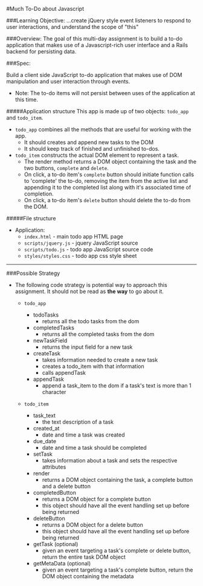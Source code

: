 #Much To-Do about Javascript

###Learning Objective: 
...create jQuery style event listeners to respond to user interactions, and understand the scope of "this"

###Overview:
The goal of this multi-day assignment is to build a to-do application that makes use of a Javascript-rich user interface and a Rails backend for persisting data.


###Spec:

Build a client side JavaScript to-do application that makes use of DOM manipulation and user interaction through events.  

- Note: The to-do items will not persist between uses of the application at this time.

#####Application structure
This app is made up of two objects: `todo_app` and `todo_item`.

- `todo_app` combines all the methods that are useful for working with the app.
	- It should creates and append new tasks to the DOM
	- It should keep track of finished and unfinished to-dos.
- `todo_item` constructs the actual DOM element to represent a task.
	-  The render method returns a DOM object containing the task and the two buttons, `complete` and `delete`.
	- On click, a to-do item's `complete` button should initiate function calls to 'complete' the to-do, removing the item from the active list and appending it to the completed list along with it's associated time of completion.
	- On click, a to-do item's `delete` button should delete the to-do from the DOM.
	

#####File structure
- Application:
	- `index.html` - main todo app HTML page
	- `scripts/jquery.js` - jquery JavaScript source 
	- `scripts/todo.js` - todo app JavaScript source code
	- `styles/styles.css` - todo app css style sheet

---

###Possible Strategy
- The following code strategy is potential way to approach this assignment.  It should not be read as **the way** to go about it.
	- `todo_app`
		- todoTasks
			- returns all the todo tasks from the dom
		- completedTasks
			- returns all the completed tasks from the dom
		- newTaskField
			- returns the input field for a new task 
		- createTask
			- takes information needed to create a new task
			- creates a todo_item with that information
			- calls appendTask
		- appendTask
			- append a task_item to the dom if a task's text is more than 1 character
	
	- `todo_item`
		- task_text
			- the text description of a task
		- created_at
			- date and time a task was created
		- due_date
			- date and time a task should be completed
		- setTask
			- takes information about a task and sets the respective attributes
		- render
			- returns a DOM object containing the task, a complete button and a delete button
		- completedButton
			- returns a DOM object for a complete button
			- this object should have all the event handling set up before being returned
		- deleteButton
			- returns a DOM object for a delete button
			- this object should have all the event handling set up before being returned
		- getTask (optional)
			- given an event targeting a task's complete or delete button, return the entire task DOM object
		- getMetaData (optional)
			- given an event targeting a task's complete button, return the DOM object containing the metadata
			